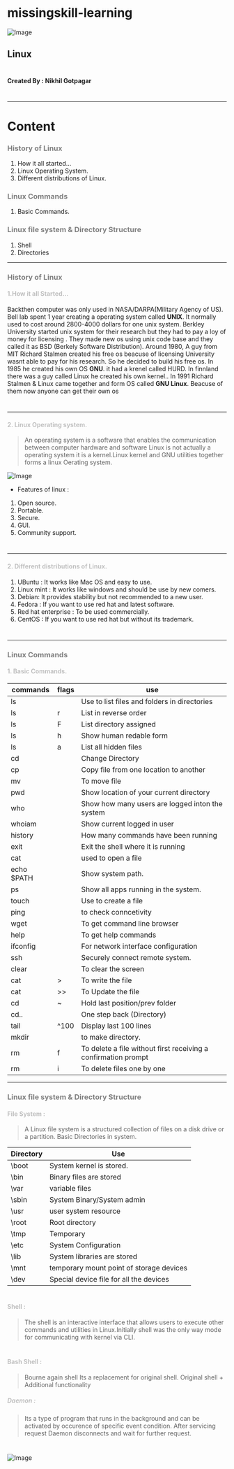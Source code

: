 
# <span style="color:">missingskill-learning
![Image](https://github.com/nikhilgotpagar/METRepository/blob/main/a2ea924c-aeb5-45d2-9d87-3d192c50b515.jpg?raw=true)
## Linux




#
#
**Created By : Nikhil Gotpagar**
#
#
#
#
---
# Content
### <span style="color:Gray">History of Linux
1. How it all started...
2. Linux Operating System.
3. Different distributions of Linux.

### <span style="color:Gray">Linux Commands
1. Basic Commands.


### <span style="color:Gray">Linux file system & Directory Structure
1. Shell
2. Directories



---

### <span style="color:Gray">History of Linux
#### <span style="color:silver">1.How it all Started...

Backthen computer was only used in NASA/DARPA(Military Agency of US). Bell lab spent 1 year creating a operating system called **UNIX**. It normally used to cost around 2800-4000 dollars for one unix system. Berkley University started unix system for their research but they had to pay a loy of money for licensing . They made new os using unix code base and they called it as BSD (Berkely Software Distribution).
Around 1980, A guy from MIT  Richard Stalmen created his free os  beacuse of licensing University wasnt able to pay for his research. So he decided to build his free os. In 1985 he created his own OS **GNU**. it had a krenel called HURD. In finnland there was a guy called Linux he created his own  kernel.. In 1991 Richard Stalmen & Linux came together  and form  OS called **GNU Linux**. Beacuse of them now anyone can get their own os 
#
#
#
#
#
#
#
---

#### <span style="color:silver">2. Linux Operating system.
>An operating system is a software that enables the communication between computer hardware and software Linux is not actually a operating system it is a kernel.Linux kernel and GNU utilities together forms a linux Oerating system.

![Image](https://raw.githubusercontent.com/nikhilgotpagar/METRepository/main/linux%20arch.jpeg)

- Features of linux :
1. Open source.
2. Portable.
3. Secure.
4. GUI.
5. Community support.
#
#
#
#
#
#
#
---
#### <span style="color:silver">2. Different distributions of Linux.

1. UBuntu :	It works like Mac OS and easy to use.
2. Linux mint : It works like windows and should be use by new comers.
3. Debian: It provides stability but not recommended to a new user.
4. Fedora : If you want to use red hat and latest software.
5. Red hat enterprise :	To be used commercially.
6. CentOS :	If you want to use red hat but without its trademark.

#
#
#
#
#
#
---

### <span style="color:Gray">Linux Commands
#### <span style="color:silver">1. Basic Commands.
| commands | flags | use |
| --- | --- | --- |
| ls |  | Use to list files and folders in directories |
| ls | r | List in reverse order |
| ls | F | List directory assigned  |
| ls | h | Show human redable form | 
| ls | a | List all hidden files |
| cd |  | Change Directory | 
| cp |  |  Copy file from one location to another |
| mv |  | To move file | 
| pwd |  |   Show location of your current directory |
| who |  | Show how many users are logged inton the system |
| whoiam |  | Show current logged in user |
| history |  | How many commands have been running | 
| exit |  | Exit the shell where it is running |
| cat |  | used to open a file | 
| echo $PATH |  | Show system path. |
| ps |  | Show all apps running in the system.| 
| touch  |  | Use to create a file |
| ping |  | to check conncetivity | 
| wget |  | To get command line browser |
| help |  |  To get help commands | 
| ifconfig |  | For network interface configuration |
| ssh |  | Securely connect remote system. | 
| clear |  | To clear the screen |
| cat | > | To write the file | 
| cat | >>  | To Update the file |
| cd | ~ | Hold last position/prev folder | 
|  cd.. |  | One step back (Directory) |
| tail | ^100 | Display last 100 lines| 
| mkdir |  | to make directory. | 
| rm | f | To delete a file without first receiving a confirmation prompt| 
| rm | i | To delete files one by one| 

---

### <span style="color:Gray">Linux file system & Directory Structure
#### <span style="color:silver">File System :
>A Linux file system is a structured collection of files on a disk drive or a partition.
Basic Directories in system.

|Directory|Use|
|---|---|
|\boot|System kernel is stored.|
|\bin|Binary files are stored|
|\var| variable files|
|\sbin|System Binary/System admin|
|\usr|user system resource|
|\root|Root directory|
|\tmp|Temporary|
|\etc|System Configuration|
|\lib|System libraries are stored|
|\mnt|temporary mount point of storage devices|
|\dev|Special device file for all the devices|

#
#
#### <span style="color:silver">Shell :
>The shell is an interactive interface that allows users to execute other commands and utilities in Linux.Initially shell was the only way mode for communicating with kernel via CLI.
#
#### <span style="color:silver">Bash Shell :
>Bourne again shell Its a replacement for original shell.
Original shell + Additional functionality 
##### <span style="color:silver">Daemon :
>Its a type of program that runs in the background and can be activated by occurence of specific event condition. After servicing request Daemon disconnects and wait for further request.
#
#
![Image](https://github.com/nikhilgotpagar/METRepository/blob/main/linux%20draw.jpeg?raw=true)
















